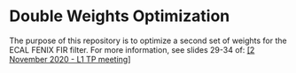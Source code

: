 # Double Weights Optimization 

The purpose of this repository is to optimize a second set of weights for the ECAL FENIX FIR filter. For more information, see slides 29-34 of: [[2 November 2020 - L1 TP meeting]](https://indico.cern.ch/event/970795/contributions/4087021/attachments/2134950/3596016/2_November_2020_ECAL_L1_DoubleWeights_forL1TP%20%281%29.pdf)
